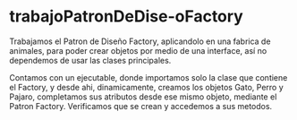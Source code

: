 # trabajoPatronDeDise-oFactory
Trabajamos el Patron de Diseño Factory, aplicandolo en una fabrica de animales, para poder crear objetos por medio de una interface, así no dependemos de usar las clases principales.

Contamos con un ejecutable, donde importamos solo la clase que contiene el Factory, y desde ahi, dinamicamente, creamos los objetos Gato, Perro y Pajaro, completamos sus atributos desde ese mismo objeto, mediante el Patron Factory.
Verificamos que se crean y accedemos a sus metodos.
